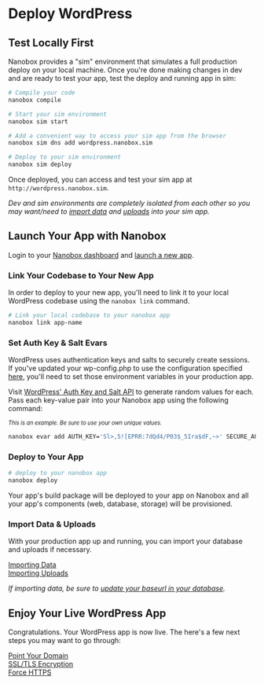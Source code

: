 # Deploy WordPress

## Test Locally First
Nanobox provides a "sim" environment that simulates a full production deploy on your local machine. Once you're done making changes in dev and are ready to test your app, test the deploy and running app in sim:

```bash
# Compile your code
nanobox compile

# Start your sim environment
nanobox sim start

# Add a convenient way to access your sim app from the browser
nanobox sim dns add wordpress.nanobox.sim

# Deploy to your sim environment
nanobox sim deploy
```

Once deployed, you can access and test your sim app at `http://wordpress.nanobox.sim`.

*Dev and sim environments are completely isolated from each other so you may want/need to [import data](/php/wordpress/data-storage/importing-data) and [uploads](/php/wordpress/data-storage/importing-uploads) into your sim app.*


## Launch Your App with Nanobox
Login to your [Nanobox dashboard](https://dashboard.nanobox.io) and [launch a new app](https://docs.nanobox.io/production/launch-app/).

### Link Your Codebase to Your New App
In order to deploy to your new app, you'll need to link it to your local WordPress codebase using the `nanobox link` command.

```bash
# Link your local codebase to your nanobox app
nanobox link app-name
```

### Set Auth Key & Salt Evars
WordPress uses authentication keys and salts to securely create sessions. If you've updated your wp-config.php to use the configuration specified [here](/php/wordpress/getting-started.html#setup-auth-keys-salts), you'll need to set those environment variables in your production app.

Visit [WordPress' Auth Key and Salt API](https://api.wordpress.org/secret-key/1.1/salt/) to generate random values for each. Pass each key-value pair into your Nanobox app using the following command:

<em style="font-size: .8em">This is an example. Be sure to use your own unique values.</em>

```bash
nanobox evar add AUTH_KEY='Sl>,5![EPRR:7dQd4/P03$_5Ira$dF,~>' SECURE_AUTH_KEY=':=D;!X(1an~r#B(L.E?_+oAYXoGgjDen1' LOGGED_IN_KEY='4]X]-,`1zjrcvG=WSWE/-2+n%=V^bHB9J' NONCE_KEY='WJVs@}9#s7U,q-}<>07FvxHO3rYJ`u-{p' AUTH_SALT='S$.W{XrI2%adaMysm-<S:e&d!<9E-)N/d' SECURE_AUTH_SALT='_h)+V.XBHXL@@Cc.BG,-At|vS|)_rOJ`H' LOGGED_IN_SALT=';VE`XM9--ih!LJju=c;2|/|6$8ik0u[Me' NONCE_SALT='/fTF;u`(z<$|d nse?HwD1Ih@o[:v=ub|'
```

### Deploy to Your App
```bash
# deploy to your nanobox app
nanobox deploy
```

Your app's build package will be deployed to your app on Nanobox and all your app's components (web, database, storage) will be provisioned.

### Import Data & Uploads
With your production app up and running, you can import your database and uploads if necessary.

[Importing Data](/php/wordpress/data-storage/importing-data.html#importing-data-into-a-production-database)  
[Importing Uploads](/wordpress/data-storage/importing-uploads.html)

*If importing data, be sure to [update your baseurl in your database](/php/wordpress/data-storage/importing-data.html#update-your-wordpress-baseurl).*

## Enjoy Your Live WordPress App
Congratulations. Your WordPress app is now live. The here's a few next steps you may want to go through:

[Point Your Domain](/php/wordpress/production/point-your-domain)  
[SSL/TLS Encryption](/php/wordpress/production/encryption)  
[Force HTTPS](/php/wordpress/production/force-https)
